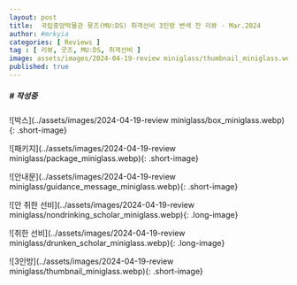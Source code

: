 ```yaml
---
layout: post
title:  국립중앙박물관 뮷즈(MU:DS) 취객선비 3인방 변색 잔 리뷰 - Mar.2024
author: #mrkyia
categories: [ Reviews ]
tag : [ 리뷰, 굿즈, MU:DS, 취객선비 ]
image: assets/images/2024-04-19-review miniglass/thumbnail_miniglass.webp
published: true
---
```

##### # 작성중  
  
![박스](../assets/images/2024-04-19-review miniglass/box_miniglass.webp){: .short-image}

![패키지](../assets/images/2024-04-19-review miniglass/package_miniglass.webp){: .short-image}

![안내문](../assets/images/2024-04-19-review miniglass/guidance_message_miniglass.webp){: .short-image}

![안 취한 선비](../assets/images/2024-04-19-review miniglass/nondrinking_scholar_miniglass.webp){: .long-image}

![취한 선비](../assets/images/2024-04-19-review miniglass/drunken_scholar_miniglass.webp){: .long-image}

![3인방](../assets/images/2024-04-19-review miniglass/thumbnail_miniglass.webp){: .short-image}
